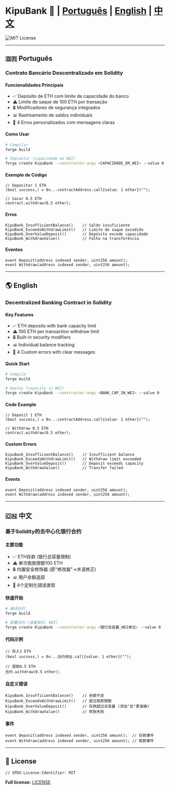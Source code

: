 


# KipuBank 🏦 | [Português](#português) | [English](#english) | [中文](#中文)

![MIT License](https://img.shields.io/badge/License-MIT-green)

---

<a name="português"></a>
## 🇧🇷 Português

### Contrato Bancário Descentralizado em Solidity

#### Funcionalidades Principais
- ✅ Depósito de ETH com limite de capacidade do banco
- ⚠️ Limite de saque de 100 ETH por transação
- 🔒 Modificadores de segurança integrados
- 📊 Rastreamento de saldos individuais
- 🚨 4 Erros personalizados com mensagens claras

#### Como Usar
```bash
# Compilar
forge build

# Implantar (capacidade em WEI)
forge create KipuBank --constructor-args <CAPACIDADE_EM_WEI> --value 0
```

#### Exemplo de Código
```solidity
// Depositar 1 ETH
(bool success,) = 0x...contractAddress.call{value: 1 ether}("");

// Sacar 0.5 ETH
contract.withdraw(0.5 ether);
```

#### Erros
```solidity
KipuBank_InsufficientBalance()    // Saldo insuficiente
KipuBank_ExceedsWithdrawLimit()   // Limite de saque excedido
KipuBank_OverValueDeposit()       // Depósito excede capacidade
KipuBank_WithdrawValue()          // Falha na transferência
```

#### Eventos
```solidity
event Deposit(address indexed sender, uint256 amount);
event Withdraw(address indexed sender, uint256 amount);
```

---

<a name="english"></a>
## 🌎 English

### Decentralized Banking Contract in Solidity

#### Key Features
- ✅ ETH deposits with bank capacity limit
- ⚠️ 100 ETH per transaction withdraw limit
- 🔒 Built-in security modifiers
- 📊 Individual balance tracking
- 🚨 4 Custom errors with clear messages

#### Quick Start
```bash
# Compile
forge build

# Deploy (capacity in WEI)
forge create KipuBank --constructor-args <BANK_CAP_IN_WEI> --value 0
```

#### Code Example
```solidity
// Deposit 1 ETH
(bool success,) = 0x...contractAddress.call{value: 1 ether}("");

// Withdraw 0.5 ETH
contract.withdraw(0.5 ether);
```

#### Custom Errors
```solidity
KipuBank_InsufficientBalance()    // Insufficient balance
KipuBank_ExceedsWithdrawLimit()   // Withdraw limit exceeded
KipuBank_OverValueDeposit()       // Deposit exceeds capacity
KipuBank_WithdrawValue()          // Transfer failed
```

#### Events
```solidity
event Deposit(address indexed sender, uint256 amount);
event Withdraw(address indexed sender, uint256 amount);
```

---

## 🇨🇳 中文

### 基于Solidity的去中心化银行合约

#### 主要功能
- ✅ ETH存款 (银行总容量限制)
- ⚠️ 单次取款限额100 ETH
- 🔒 内置安全修饰器 (原"修改器"→术语修正)
- 📊 用户余额追踪
- 🚨 4个定制化错误类型

#### 快速开始
```bash
# 编译合约
forge build

# 部署合约 (容量单位: WEI)
forge create KipuBank --constructor-args <银行总容量_WEI单位> --value 0
```

#### 代码示例
```solidity
// 存入1 ETH
(bool success,) = 0x...合约地址.call{value: 1 ether}("");

// 提取0.5 ETH
合约.withdraw(0.5 ether);
```

#### 自定义错误
```solidity
KipuBank_InsufficientBalance()    // 余额不足
KipuBank_ExceedsWithdrawLimit()   // 超过取款限额
KipuBank_OverValueDeposit()       // 存款超过总容量 (添加"总"更准确)
KipuBank_WithdrawValue()          // 转账失败
```

#### 事件
```solidity
event Deposit(address indexed sender, uint256 amount);  // 存款事件
event Withdraw(address indexed sender, uint256 amount); // 取款事件
```
---
## 📜 License
```solidity
// SPDX-License-Identifier: MIT
```
**Full license:** [LICENSE](LICENSE)


